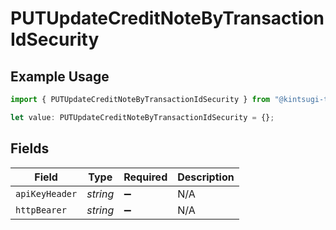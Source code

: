 # PUTUpdateCreditNoteByTransactionIdSecurity

## Example Usage

```typescript
import { PUTUpdateCreditNoteByTransactionIdSecurity } from "@kintsugi-tax/tax-platform-sdk/models/operations";

let value: PUTUpdateCreditNoteByTransactionIdSecurity = {};
```

## Fields

| Field              | Type               | Required           | Description        |
| ------------------ | ------------------ | ------------------ | ------------------ |
| `apiKeyHeader`     | *string*           | :heavy_minus_sign: | N/A                |
| `httpBearer`       | *string*           | :heavy_minus_sign: | N/A                |